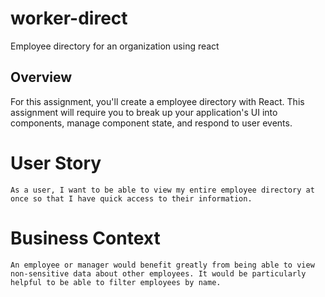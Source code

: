 # worker-direct
Employee directory for an organization using react


## Overview

For this assignment, you'll create a employee directory with React. This assignment will require you to break up your application's UI into components, manage component state, and respond to user events.
    
# User Story

    As a user, I want to be able to view my entire employee directory at once so that I have quick access to their information.

# Business Context

    An employee or manager would benefit greatly from being able to view non-sensitive data about other employees. It would be particularly helpful to be able to filter employees by name.



